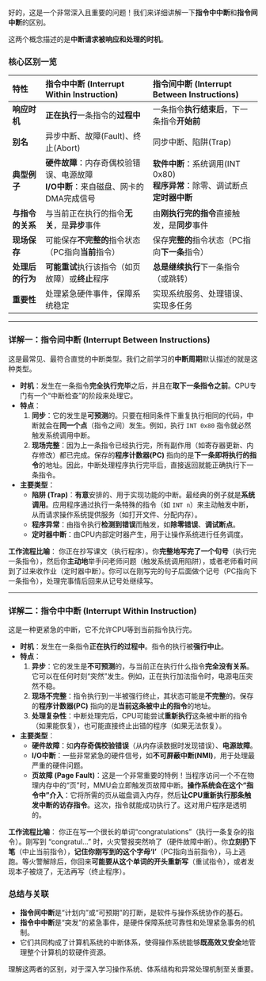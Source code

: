 好的，这是一个非常深入且重要的问题！我们来详细讲解一下**指令中中断**和**指令间中断**的区别。

这两个概念描述的是**中断请求被响应和处理的时机**。

### 核心区别一览

| 特性 | 指令中中断 (Interrupt Within Instruction) | 指令间中断 (Interrupt Between Instructions) |
| :--- | :--- | :--- |
| **响应时机** | **正在执行**一条指令的**过程中** | 一条指令**执行结束后**，下一条指令**开始前** |
| **别名** | 异步中断、故障(Fault)、终止(Abort) | 同步中断、陷阱(Trap) |
| **典型例子** | **硬件故障**：内存奇偶校验错误、电源故障<br>**I/O中断**：来自磁盘、网卡的DMA完成信号 | **软件中断**：系统调用(INT 0x80)<br>**程序异常**：除零、调试断点<br>**定时器中断** |
| **与指令的关系** | 与当前正在执行的指令**无关**，是**异步**事件 | 由**刚执行完的指令**直接触发，是**同步**事件 |
| **现场保存** | 可能保存**不完整的**指令状态（PC指向**当前**指令） | 保存**完整的**指令状态（PC指向**下一条**指令） |
| **处理后的行为** | **可能重试**执行该指令（如页故障）或**终止**程序 | **总是继续执行**下一条指令（或跳转） |
| **重要性** | 处理紧急硬件事件，保障系统稳定 | 实现系统服务、处理错误、实现多任务 |

---

### 详解一：指令间中断 (Interrupt Between Instructions)

这是最常见、最符合直觉的中断类型。我们之前学习的**中断周期**默认描述的就是这种类型。

*   **时机**：发生在一条指令**完全执行完毕**之后，并且在**取下一条指令之前**。CPU专门有一个“中断检查”的阶段来处理它。
*   **特点**：
    1.  **同步**：它的发生是**可预测**的。只要在相同条件下重复执行相同的代码，中断就会在**同一个点**（指令之间）发生。例如，执行 `INT 0x80` 指令就必然触发系统调用中断。
    2.  **现场完整**：因为上一条指令已经执行完，所有副作用（如寄存器更新、内存修改）都已完成。保存的**程序计数器(PC)** 指向的是**下一条即将执行的指令**的地址。因此，中断处理程序执行完毕后，直接返回就能正确执行下一条指令。
*   **主要类型**：
    *   **陷阱 (Trap)**：**有意**安排的、用于实现功能的中断。最经典的例子就是**系统调用**。应用程序通过执行一条特殊的指令（如 `INT n`）来主动触发中断，从而请求操作系统提供服务（如打开文件、分配内存）。
    *   **程序异常**：由指令执行**检测到错误**而触发，如**除零错误**、**调试断点**。
    *   **定时器中断**：由CPU内部定时器产生，用于让操作系统进行任务调度。

**工作流程比喻**：
你正在抄写课文（执行程序）。你**完整地写完了一个句号**（执行完一条指令），然后你**主动地**举手问老师问题（触发系统调用陷阱），或者老师看时间到了过来收作业（定时器中断）。你可以在刚写完的句子后面做个记号（PC指向下一条指令），处理完事情后回来从记号处继续写。

---

### 详解二：指令中中断 (Interrupt Within Instruction)

这是一种更紧急的中断，它不允许CPU等到当前指令执行完。

*   **时机**：发生在一条指令**正在执行的过程中**。指令的执行被**强行中止**。
*   **特点**：
    1.  **异步**：它的发生是**不可预测**的，与当前正在执行什么指令**完全没有关系**。它可以在任何时刻“突然”发生。例如，正在执行加法指令时，电源电压突然不稳。
    2.  **现场不完整**：指令执行到一半被强行终止，其状态可能是**不完整**的。保存的**程序计数器(PC)** 指向的是**当前这条被中止的指令**的地址。
    3.  **处理复杂性**：中断处理完后，CPU可能尝试**重新执行**这条被中断的指令（如果能恢复），也可能直接终止出错的程序（如果无法恢复）。
*   **主要类型**：
    *   **硬件故障**：如**内存奇偶校验错误**（从内存读数据时发现错误）、**电源故障**。
    *   **I/O中断**：一些非常紧急的硬件信号，如**不可屏蔽中断(NMI)**，用于处理最严重的硬件问题。
    *   **页故障 (Page Fault)**：这是一个非常重要的特例！当程序访问一个不在物理内存中的“页”时，MMU会立即触发页故障中断。**操作系统会在这个“指令中”介入**：它将所需的页从磁盘调入内存，然后**让CPU重新执行那条触发中断的访存指令**。这次，指令就能成功执行了。这对用户程序是透明的。

**工作流程比喻**：
你正在写一个很长的单词“congratulations”（执行一条复杂的指令）。刚写到 “congratul...” 时，火灾警报突然响了（硬件故障中断）。你**立刻扔下笔**（中止当前指令），**记住你刚写到的这个字母‘l’**（PC指向当前指令），马上逃跑。等火警解除后，你回来**可能要从这个单词的开头重新写**（重试指令），或者发现本子被烧了，无法再写（终止程序）。

### 总结与关联

*   **指令间中断**是“计划内”或“可预期”的打断，是软件与操作系统协作的基石。
*   **指令中中断**是“突发”的紧急事件，是硬件保障系统可靠性和处理紧急事务的机制。
*   它们共同构成了计算机系统的中断体系，使得操作系统能够**既高效又安全**地管理整个计算机的软硬件资源。

理解这两者的区别，对于深入学习操作系统、体系结构和异常处理机制至关重要。